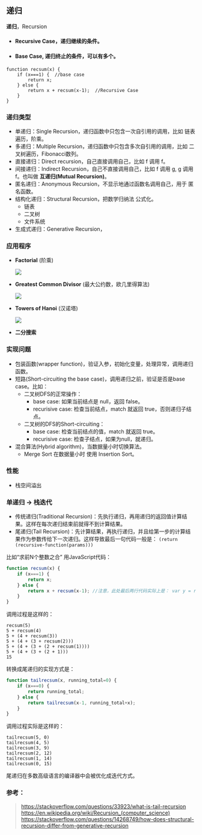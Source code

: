 ## 递归

**递归**，Recursion

- #### Recursive Case，递归继续的条件。
- #### Base Case, 递归终止的条件，可以有多个。

```
function recsum(x) {
    if (x===1) {  //base case
        return x;
    } else {  
        return x + recsum(x-1);  //Recursive Case
    }
}
```

### 递归类型
  - 单递归：Single Recursion，递归函数中只包含一次自引用的调用，比如 链表遍历，阶乘。
  - 多递归：Multiple Recursion，递归函数中只包含多次自引用的调用，比如 二叉树遍历，Fibonacci数列。
  - 直接递归：Direct recursion，自己直接调用自己，比如 f 调用 f。
  - 间接递归：Indirect Recursion，自己不直接调用自己，比如 f 调用 g, g 调用 f。也叫做 **互递归(Mutual Recursion)**。
  - 匿名递归：Anonymous Recursion，不显示地通过函数名调用自己，用于 匿名函数。
  - 结构化递归：Structural Recursion，把数学归纳法 公式化。
    - 链表
    - 二叉树
    - 文件系统
  - 生成式递归：Generative Recursion，


### 应用程序

- **Factorial** (阶乘)

  ![](https://wikimedia.org/api/rest_v1/media/math/render/svg/fbc0a05bb5402570afdac251df1661194639d397)
  
- **Greatest Common Divisor** (最大公约数，欧几里得算法)

  ![](https://wikimedia.org/api/rest_v1/media/math/render/svg/66b3eae7c177b5a9738c42383c664048d8f239a0)
  
- **Towers of Hanoi** (汉诺塔)

  ![](https://wikimedia.org/api/rest_v1/media/math/render/svg/52078a04ec62c4a55887e2cd9011acb238c34452)
  
- **二分搜索**

### 实现问题

  - 包装函数(wrapper function)，验证入参，初始化变量，处理异常，调用递归函数。
  - 短路(Short-circuiting the base case)，调用递归之前，验证是否是base case。比如：
    - 二叉树DFS的正常操作：
      - base case: 如果当前结点是 null，返回 false。
      - recurisive case: 检查当前结点，match 就返回 true，否则递归子结点。
    - 二叉树的DFS的Short-circuiting：
      - base case: 检查当前结点的值，match 就返回 true。
      - recurisive case: 检查子结点，如果为null，就递归。
  - 混合算法(Hybrid algorithm)，当数据量小时切换算法。
    - Merge Sort 在数据量小时 使用 Insertion Sort。
    
 ### 性能
  - 栈空间溢出
    
### 单递归 -> 栈迭代
  - 传统递归(Traditional Recursion)：先执行递归，再用递归的返回值计算结果。这样在每次递归结束前就得不到计算结果。
  - 尾递归(Tail Recursion)：先计算结果，再执行递归，并且给第一步的计算结果作为参数传给下一次递归。这样导致最后一句代码一般是：
    `(return (recursive-function(params)))`

比如“求前N个整数之合” 用JavaScript代码：
``` JavaScript
function recsum(x) {
    if (x===1) {
        return x;
    } else {
        return x + recsum(x-1); //注意，此处最后两行代码实际上是： var y = recsum(x-1); return x+y; 
    }
}
```
调用过程是这样的：
```
recsum(5)
5 + recsum(4)
5 + (4 + recsum(3))
5 + (4 + (3 + recsum(2)))
5 + (4 + (3 + (2 + recsum(1))))
5 + (4 + (3 + (2 + 1)))
15
```
转换成尾递归的实现方式是：
```JavaScript
function tailrecsum(x, running_total=0) {
    if (x===0) {
        return running_total;
    } else {
        return tailrecsum(x-1, running_total+x);
    }
}
```
调用过程实际是这样的：
```
tailrecsum(5, 0)
tailrecsum(4, 5)
tailrecsum(3, 9)
tailrecsum(2, 12)
tailrecsum(1, 14)
tailrecsum(0, 15)
```

尾递归在多数高级语言的编译器中会被优化成迭代方式。


### 参考：
 > https://stackoverflow.com/questions/33923/what-is-tail-recursion
 > https://en.wikipedia.org/wiki/Recursion_(computer_science)
 > https://stackoverflow.com/questions/14268749/how-does-structural-recursion-differ-from-generative-recursion
 



